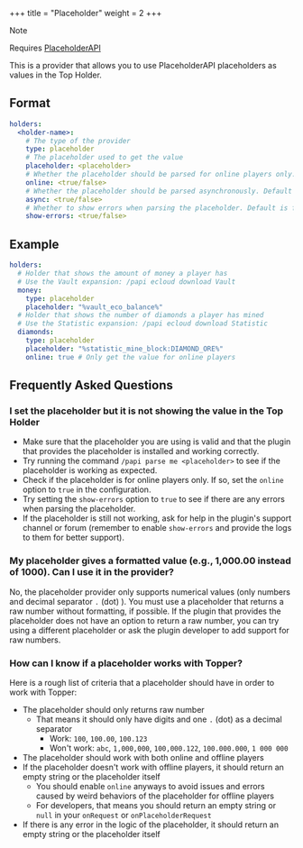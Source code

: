 +++
title = "Placeholder"
weight = 2
+++

> [!NOTE]
> Requires [PlaceholderAPI](https://www.spigotmc.org/resources/placeholderapi.6245/)

This is a provider that allows you to use PlaceholderAPI placeholders as values in the Top Holder.

## Format

```yaml
holders:
  <holder-name>:
    # The type of the provider
    type: placeholder
    # The placeholder used to get the value
    placeholder: <placeholder>
    # Whether the placeholder should be parsed for online players only. Default is false (all players)
    online: <true/false>
    # Whether the placeholder should be parsed asynchronously. Default is false
    async: <true/false>
    # Whether to show errors when parsing the placeholder. Default is false
    show-errors: <true/false>
```

## Example

```yaml
holders:
  # Holder that shows the amount of money a player has
  # Use the Vault expansion: /papi ecloud download Vault
  money:
    type: placeholder
    placeholder: "%vault_eco_balance%"
  # Holder that shows the number of diamonds a player has mined
  # Use the Statistic expansion: /papi ecloud download Statistic
  diamonds:
    type: placeholder
    placeholder: "%statistic_mine_block:DIAMOND_ORE%"
    online: true # Only get the value for online players
```

## Frequently Asked Questions

### I set the placeholder but it is not showing the value in the Top Holder

- Make sure that the placeholder you are using is valid and that the plugin that provides the placeholder is installed and working correctly.
- Try running the command `/papi parse me <placeholder>` to see if the placeholder is working as expected.
- Check if the placeholder is for online players only. If so, set the `online` option to `true` in the configuration.
- Try setting the `show-errors` option to `true` to see if there are any errors when parsing the placeholder.
- If the placeholder is still not working, ask for help in the plugin's support channel or forum (remember to enable `show-errors` and provide the logs to them for better support).

### My placeholder gives a formatted value (e.g., 1,000.00 instead of 1000). Can I use it in the provider?

No, the placeholder provider only supports numerical values (only numbers and decimal separator `.` (dot) ).
You must use a placeholder that returns a raw number without formatting, if possible.
If the plugin that provides the placeholder does not have an option to return a raw number, you can try using a different placeholder or ask the plugin developer to add support for raw numbers.

### How can I know if a placeholder works with Topper?

Here is a rough list of criteria that a placeholder should have in order to work with Topper:

- The placeholder should only returns raw number
  * That means it should only have digits and one `.` (dot) as a decimal separator
    * Work: `100`, `100.00`, `100.123`
    * Won't work: `abc`, `1,000,000`, `100,000.122`, `100.000.000`, `1 000 000`
- The placeholder should work with both online and offline players
- If the placeholder doesn't work with offline players, it should return an empty string or the placeholder itself
  * You should enable `online` anyways to avoid issues and errors caused by weird behaviors of the placeholder for offline players
  * For developers, that means you should return an empty string or `null` in your `onRequest` or `onPlaceholderRequest`
- If there is any error in the logic of the placeholder, it should return an empty string or the placeholder itself
